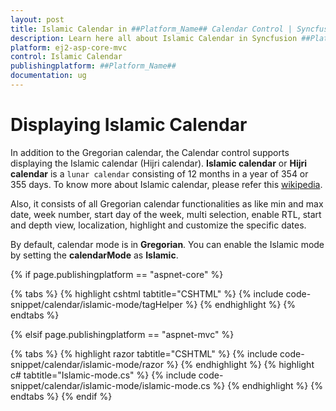 ```yaml
---
layout: post
title: Islamic Calendar in ##Platform_Name## Calendar Control | Syncfusion
description: Learn here all about Islamic Calendar in Syncfusion ##Platform_Name## Calendar control of Syncfusion Essential JS 2 and more.
platform: ej2-asp-core-mvc
control: Islamic Calendar
publishingplatform: ##Platform_Name##
documentation: ug
---
```



# Displaying Islamic Calendar

In addition to the Gregorian calendar, the Calendar control supports displaying the Islamic calendar (Hijri calendar). **Islamic calendar** or **Hijri calendar** is a `lunar calendar` consisting of 12 months in a year of 354 or 355 days. To know more about Islamic calendar, please refer this [wikipedia](https://en.wikipedia.org/wiki/Islamic_calendar).

Also, it consists of all Gregorian calendar functionalities as like min and max date, week number, start day of the week, multi selection, enable RTL, start and depth view, localization, highlight and customize the specific dates.

By default, calendar mode is in **Gregorian**. You can enable the Islamic mode by setting the **calendarMode** as **Islamic**.

{% if page.publishingplatform == "aspnet-core" %}

{% tabs %}
{% highlight cshtml tabtitle="CSHTML" %}
{% include code-snippet/calendar/islamic-mode/tagHelper %}
{% endhighlight %}
{% endtabs %}

{% elsif page.publishingplatform == "aspnet-mvc" %}

{% tabs %}
{% highlight razor tabtitle="CSHTML" %}
{% include code-snippet/calendar/islamic-mode/razor %}
{% endhighlight %}
{% highlight c# tabtitle="Islamic-mode.cs" %}
{% include code-snippet/calendar/islamic-mode/islamic-mode.cs %}
{% endhighlight %}
{% endtabs %}
{% endif %}

